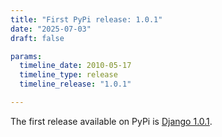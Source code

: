 ```yaml
---
title: "First PyPi release: 1.0.1"
date: "2025-07-03"
draft: false

params:
  timeline_date: 2010-05-17
  timeline_type: release
  timeline_release: "1.0.1"

---
```


The first release available on PyPi is [Django 1.0.1](https://pypi.org/project/Django/1.0.1/).

